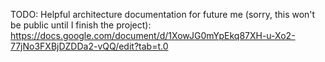 TODO:
Helpful architecture documentation for future me (sorry, this won't be public until I finish the project):
https://docs.google.com/document/d/1XowJG0mYpEkq87XH-u-Xo2-77jNo3FXBjDZDDa2-vQQ/edit?tab=t.0

<!-- This is a [Next.js](https://nextjs.org/) project bootstrapped with [`create-next-app`](https://github.com/vercel/next.js/tree/canary/packages/create-next-app).

Evernote Information for how this repository works (private):
https://www.evernote.com/Home.action#n=75eea118-d74e-1067-b5d8-672e06ad894b&s=s492&ses=4&sh=2&sds=5&

Live Site in its current form: https://greenroomhunter.vercel.app/
